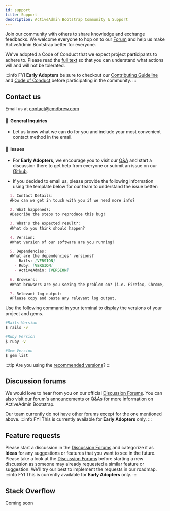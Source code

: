 ```yaml
---
id: support
title: Support
description: ActiveAdmin Bootstrap Community & Support
---
```

Join our community with others to share knowledge and exchange feedbacks. We welcome everyone to hop on to our 
[Forum](/community/support#discussion-forums) and help us make ActiveAdmin Bootstrap better for everyone.

We've adopted a Code of Conduct that we expect project participants to adhere to. Please read the [full text](https://www.contributor-covenant.org/version/1/4/code-of-conduct/) so that you can understand what actions will and will not be tolerated.

:::info FYI
**Early Adopters** be sure to checkout our [Contributing Guideline](https://github.com/CMDBrew/active_admin_bootstrap/blob/f5fe7c655bbd6204ba493ec31367f5b874140f70/CONTRIBUTING.md) and [Code of Conduct](https://www.contributor-covenant.org/version/1/4/code-of-conduct/) before participating in the community.
:::

## Contact us
Email us at contact@cmdbrew.com

#### 🤔&nbsp; General Inquiries
- Let us know what we can do for you and include your most convenient contact method in the email.
#### 🤯&nbsp; Issues
- For **Early Adopters**, we encourage you to visit our [Q&A](https://github.com/CMDBrew/active_admin_bootstrap/discussions/categories/q-a) and start a discussion there to get help from everyone or submit an issue on our [Github](https://github.com/CMDBrew/active_admin_bootstrap/issues).

- If you decided to email us, please provide the following information using the template below for our team to understand the issue better:

```md
  1. Contact Details:
  #How can we get in touch with you if we need more info?

  2. What happened?:
  #Describe the steps to reproduce this bug!

  3. What's the expected result?:
  #What do you think should happen?

  4. Version:
  #What version of our software are you running?

  5. Dependencies:
  #What are the dependencies' versions?
    - Rails: [VERSION]
    - Ruby: [VERSION]
    - ActiveAdmin: [VERSION]
    
  6. Browsers:
  #What browsers are you seeing the problem on? (i.e. Firefox, Chrome, Safari, Edge, Others)

  7. Relevant log output:
  #Please copy and paste any relevant log output.
```
Use the following command in your terminal to display the versions of your project and gems.
```bash
#Rails Version
$ rails -v

#Ruby Version
$ ruby -v

#Gem Version
$ gem list
```

:::tip
Are you using the [recommended versions](/docs/start/installation#requirements)?
:::


## Discussion forums
We would love to hear from you on our official [Discussion Forums]. You can also visit our forum's announcements or Q&As for more information on ActiveAdmin Bootstrap. 

Our team currently do not have other forums except for the one mentioned above.
:::info FYI
This is currently available for **Early Adopters** only.
:::

## Feature requests
Please start a discussion in the [Discussion Forums] and categorize it as **Ideas** for any suggestions or features that you want to see in the future. Please take a look at the [Discussion Forums] before starting a new discussion as someone may already requested a similar feature or suggestion. We'll try our best to implement the requests in our roadmap. 
:::info FYI
This is currently available for **Early Adopters** only.
:::
## Stack Overflow
Coming soon

[Discussion Forums]: https://github.com/CMDBrew/active_admin_bootstrap/discussions